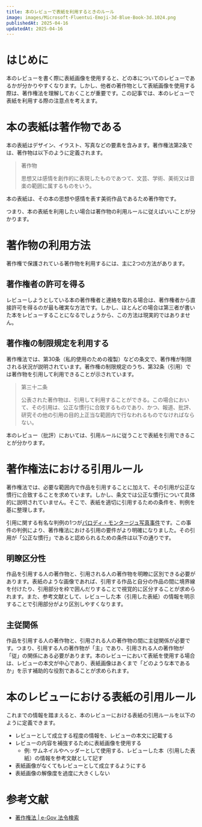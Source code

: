 ```yaml
---
title: 本のレビューで表紙を利用するときのルール
image: images/Microsoft-Fluentui-Emoji-3d-Blue-Book-3d.1024.png
publishedAt: 2025-04-16
updatedAt: 2025-04-16
---
```

# はじめに

本のレビューを書く際に表紙画像を使用すると、どの本についてのレビューであるかが分かりやすくなります。しかし、他者の著作物として表紙画像を使用する際は、著作権法を理解しておくことが重要です。この記事では、本のレビューで表紙を利用する際の注意点を考えます。

# 本の表紙は著作物である

本の表紙はデザイン、イラスト、写真などの要素を含みます。著作権法第2条では、著作物は以下のように定義されます。

> 著作物
>
> 思想又は感情を創作的に表現したものであつて、文芸、学術、美術又は音楽の範囲に属するものをいう。

本の表紙は、その本の思想や感情を表す美術作品であるため著作物です。

つまり、本の表紙を利用したい場合は著作物の利用ルールに従えばいいことが分かります。

# 著作物の利用方法

著作権で保護されている著作物を利用するには、主に2つの方法があります。

## 著作権者の許可を得る

レビューしようとしている本の著作権者と連絡を取れる場合は、著作権者から直接許可を得るのが最も確実な方法です。しかし、ほとんどの場合は第三者が書いた本をレビューすることになるでしょうから、この方法は現実的ではありません。

## 著作権の制限規定を利用する

著作権法では、第30条（私的使用のための複製）などの条文で、著作権が制限される状況が説明されています。著作権の制限規定のうち、第32条（引用）では著作物を引用して利用できることが示されています。

> 第三十二条
>
> 公表された著作物は、引用して利用することができる。この場合において、その引用は、公正な慣行に合致するものであり、かつ、報道、批評、研究その他の引用の目的上正当な範囲内で行なわれるものでなければならない。

本のレビュー（批評）においては、引用ルールに従うことで表紙を引用できることが分かります。

# 著作権法における引用ルール

著作権法では、必要な範囲内で作品を引用することに加えて、その引用が公正な慣行に合致することを求めています。しかし、条文では公正な慣行について具体的に説明されていません。そこで、表紙を適切に引用するための条件を、判例を基に整理します。

引用に関する有名な判例の1つが[パロディ・モンタージュ写真事件](https://ja.wikipedia.org/wiki/%E3%83%91%E3%83%AD%E3%83%87%E3%82%A3%E3%83%BB%E3%83%A2%E3%83%B3%E3%82%BF%E3%83%BC%E3%82%B8%E3%83%A5%E5%86%99%E7%9C%9F%E4%BA%8B%E4%BB%B6)です。この事件の判例により、著作権法における引用の要件がより明確になりました。その引用が「公正な慣行」であると認められるための条件は以下の通りです。

## 明瞭区分性

作品を引用する人の著作物と、引用される人の著作物を明瞭に区別できる必要があります。表紙のような画像であれば、引用する作品と自分の作品の間に境界線を付けたり、引用部分を枠で囲んだりすることで視覚的に区分することが求められます。また、参考文献として、レビューした本（引用した表紙）の情報を明示することで引用部分がより区別しやすくなります。

## 主従関係

作品を引用する人の著作物と、引用される人の著作物の間に主従関係が必要です。つまり、引用する人の著作物が「主」であり、引用される人の著作物が「従」の関係にある必要があります。本のレビューにおいて表紙を使用する場合は、レビューの本文が中心であり、表紙画像はあくまで「どのような本であるか」を示す補助的な役割であることが求められます。

# 本のレビューにおける表紙の引用ルール

これまでの情報を踏まえると、本のレビューにおける表紙の引用ルールを以下のように定義できます。

-   レビューとして成立する程度の情報を、レビューの本文に記載する
-   レビューの内容を補強するために表紙画像を使用する
    -   例: サムネイルやヘッダーとして使用する、レビューした本（引用した表紙）の情報を参考文献として記す
-   表紙画像がなくてもレビューとして成立するようにする
-   表紙画像の解像度を過度に大きくしない

# 参考文献

-   [著作権法 | e-Gov 法令検索](https://laws.e-gov.go.jp/law/345AC0000000048#Mp-Ch_1-Se_2)
